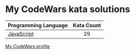 # My CodeWars kata solutions

|    Programming Language  |    Kata Count  | 
|----------|:-------------:|
| [JavaScript](https://github.com/crabn3bula/programming-problems/tree/master/codewars/javascript) | 29 | 


[My CodeWars profile](https://www.codewars.com/users/crabn3bula)